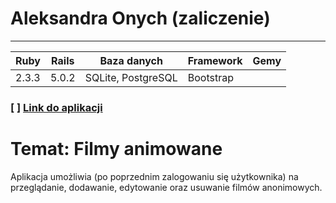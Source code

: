 # Aleksandra Onych (zaliczenie)
-------------------
| Ruby | Rails | Baza danych | Framework | Gemy |
| ------ | ------ | ------ | ------ | ------ |
| 2.3.3 | 5.0.2 | SQLite, PostgreSQL | Bootstrap | 

### [ ] [Link do aplikacji](https://quiet-everglades-56380.herokuapp.com/) 

# Temat: Filmy animowane
Aplikacja umożliwia (po poprzednim zalogowaniu się użytkownika) na przeglądanie, dodawanie, edytowanie oraz usuwanie filmów anonimowych.